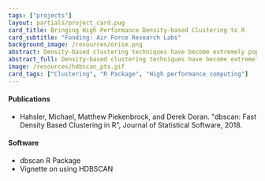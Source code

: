 ```yaml
---
tags: ["projects"]
layout: partials/project_card.pug
card_title: Bringing High Performance Density-based Clustering to R
card_subtitle: "Funding: Air Force Research Labs"
background_image: /resources/orise.png
abstract: Density-based clustering techniques have become extremely popular in the past decade. It's often conjectured that the reason for the success of these methods is due to their ability of identify 'natural groups' in data. These groups are often non-convex (in terms of shape), deviating the typical premise of 'minimal variance' that underlies parametric, model-based approaches, and often appear in very large data sets. As the era of 'Big Data' continues to rise in popularity, it seems that typical notions having access to scalable, easy-to-use, and scalable implementations of these density-based methods is paramount. In this research effort, we provide fast, state-of-the-art density-based algorithms in the form of an open-source package in R. We also provide several related density-based clustering tools to help bring make state of the art density-based clustering accessible to people with large, computationally difficult problems.
abstract_full: Density-based clustering techniques have become extremely popular in the past decade. It's often conjectured that the reason for the success of these methods is due to their ability of identify 'natural groups' in data. These groups are often non-convex (in terms of shape), deviating the typical premise of 'minimal variance' that underlies parametric, model-based approaches, and often appear in very large data sets. As the era of 'Big Data' continues to rise in popularity, it seems that typical notions having access to scalable, easy-to-use, and scalable implementations of these density-based methods is paramount. In this research effort, we provide fast, state-of-the-art density-based algorithms in the form of an open-source package in R. We also provide several related density-based clustering tools to help bring make state of the art density-based clustering accessible to people with large, computationally difficult problems.
image: /resources/hdbscan_pts.gif
card_tags: ["Clustering", "R Package", "High performance computing"]
---
```



<div class="flex items-center px-2 py-1 bg-gray-100">
  <h4 class="font-bold bg-gray-100"> Publications </h4>
</div>
<div class="p-2 overflow-auto px-4 py-2 bg-white-100">  
  <ul class="lisc-desc text-sm space-y-2">
    <li> Hahsler, Michael, Matthew Piekenbrock, and Derek Doran. "dbscan: Fast Density Based Clustering in R", Journal of Statistical Software, 2018. </li> 
  </ul>
</div>

<div class="flex items-center px-2 py-1 bg-gray-100">
  <h4 class="font-bold bg-gray-100"> Software </h4>
</div>
<div class="p-2 overflow-auto px-4 py-2 bg-white-100">  
  <ul class="lisc-desc text-sm space-y-2">
    <li> dbscan R Package </li> 
    <li> Vignette on using HDBSCAN </li>
  </ul>
</div>